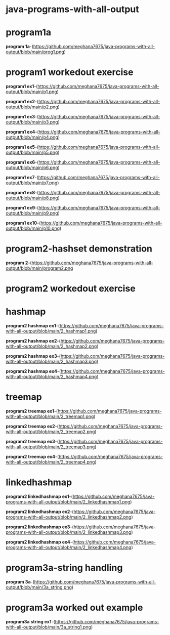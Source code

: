 # java-programs-with-all-output
# program1a
**program 1a**-(https://github.com/meghana7675/java-programs-with-all-output/blob/main/prog1.png)
# program1 workedout exercise
**program1 ex1**-(https://github.com/meghana7675/java-programs-with-all-output/blob/main/p1.png)

**program1 ex2**-(https://github.com/meghana7675/java-programs-with-all-output/blob/main/p2.png)

**program1 ex3**-(https://github.com/meghana7675/java-programs-with-all-output/blob/main/p3.png)

**program1 ex4**-(https://github.com/meghana7675/java-programs-with-all-output/blob/main/p4.png)

**program1 ex5**-(https://github.com/meghana7675/java-programs-with-all-output/blob/main/p5.png)

**program1 ex6**-(https://github.com/meghana7675/java-programs-with-all-output/blob/main/p6.png)

**program1 ex7**-(https://github.com/meghana7675/java-programs-with-all-output/blob/main/p7.png)

**program1 ex8**-(https://github.com/meghana7675/java-programs-with-all-output/blob/main/p8.png)

**program1 ex9**-(https://github.com/meghana7675/java-programs-with-all-output/blob/main/p9.png)

**program1 ex10**-(https://github.com/meghana7675/java-programs-with-all-output/blob/main/p10.png)

# program2-hashset demonstration
**program 2**-(https://github.com/meghana7675/java-programs-with-all-output/blob/main/program2.png
# program2 workedout exercise
# hashmap 

**program2 hashmap ex1**-(https://github.com/meghana7675/java-programs-with-all-output/blob/main/2_hashmap1.png)

**program2 hashmap ex2**-(https://github.com/meghana7675/java-programs-with-all-output/blob/main/2_hashmap2.png)

**program2 hashmap ex3**-(https://github.com/meghana7675/java-programs-with-all-output/blob/main/2_hashmap3.png)

**program2 hashmap ex4**-(https://github.com/meghana7675/java-programs-with-all-output/blob/main/2_hashmap4.png)

# treemap

**program2 treemap ex1**-(https://github.com/meghana7675/java-programs-with-all-output/blob/main/2_treemap1.png)

**program2 treemap ex2**-(https://github.com/meghana7675/java-programs-with-all-output/blob/main/2_treemap2.png)

**program2 treemap ex3**-(https://github.com/meghana7675/java-programs-with-all-output/blob/main/2_treemap3.png)

**program2 treemap ex4**-(https://github.com/meghana7675/java-programs-with-all-output/blob/main/2_treemap4.png)

# linkedhashmap

**program2 linkedhashmap ex1**-(https://github.com/meghana7675/java-programs-with-all-output/blob/main/2_linkedhashmap1.png)

**program2 linkedhashmap ex2**-(https://github.com/meghana7675/java-programs-with-all-output/blob/main/2_linkedhashmap2.png)

**program2 linkedhashmap ex3**-(https://github.com/meghana7675/java-programs-with-all-output/blob/main/2_linkedhashmap3.png)

**program2 linkedhashmap ex4**-(https://github.com/meghana7675/java-programs-with-all-output/blob/main/2_linkedhashmap4.png)

# program3a-string handling

**program 3a**-(https://github.com/meghana7675/java-programs-with-all-output/blob/main/3a_string.png)

# program3a worked out example

**program3a string ex1**-(https://github.com/meghana7675/java-programs-with-all-output/blob/main/3a_string1.png)

